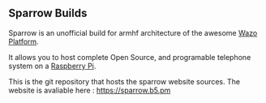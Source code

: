 ## Sparrow Builds

Sparrow is an unofficial build for armhf architecture of the awesome [Wazo Platform](https://wazo-platform.org/).

It allows you to host complete Open Source, and programable telephone system on a [Raspberry Pi](https://www.raspberrypi.org/).

This is the git repository that hosts the sparrow website sources. The website is avaliable here : https://sparrow.b5.pm

